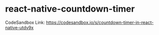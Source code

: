 # react-native-countdown-timer
CodeSandbox Link: https://codesandbox.io/s/countdown-timer-in-react-native-utdv9x
